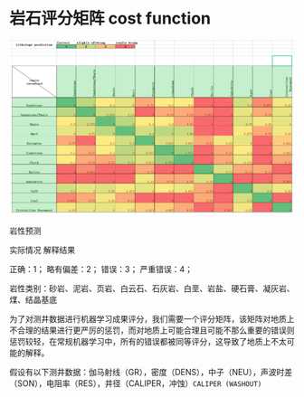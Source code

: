# 岩石评分矩阵 cost function

![评分矩阵 penalty matrix](./figures/2024-02-22-12-58-36.png)

岩性预测

实际情况 解释结果

正确：1；
略有偏差：2；
错误：3；
严重错误：4；

岩性类别：砂岩、泥岩、页岩、白云石、石灰岩、白垩、岩盐、硬石膏、凝灰岩、煤、结晶基底

为了对测井数据进行机器学习成果评分，我们需要一个评分矩阵，该矩阵对地质上不合理的结果进行更严厉的惩罚，而对地质上可能合理且可能不那么重要的错误则惩罚较轻，在常规机器学习中，所有的错误都被同等评分，这导致了地质上不太可能的解释。

假设有以下测井数据：伽马射线（GR），密度（DENS），中子（NEU），声波时差（SON），电阻率（RES），井径（CALIPER，冲蚀）`CALIPER (WASHOUT)`
